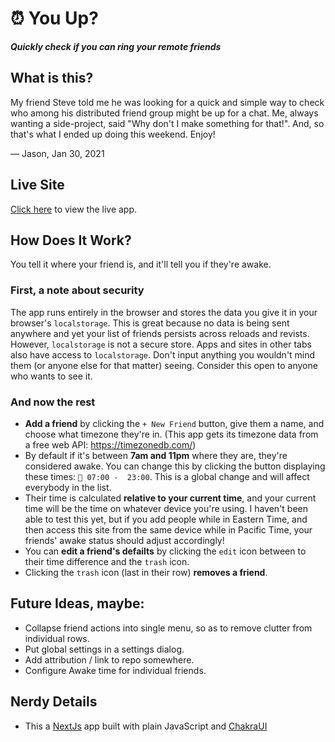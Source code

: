 # ⏰ You Up?
***Quickly check if you can ring your remote friends***

## What is this?
My friend Steve told me he was looking for a quick and simple way to check who among his distributed friend group might be up for a chat. Me, always wanting a side-project, said "Why don't I make something for that!". And, so that's what I ended up doing this weekend. Enjoy!

— Jason, Jan 30, 2021

## Live Site
[Click here](https://youup.vercel.app/) to view the live app.

## How Does It Work?
You tell it where your friend is, and it'll tell you if they're awake.

### First, a note about security

The app runs entirely in the browser and stores the data you give it in your browser's `localstorage`. This is great because no data is being sent anywhere and yet your list of friends persists across reloads and revists. However, `localstorage` is not a secure store. Apps and sites in other tabs also have access to `localstorage`. Don't input anything you wouldn't mind them (or anyone else for that matter) seeing. Consider this open to anyone who wants to see it.

### And now the rest

- **Add a friend** by clicking the `+ New Friend` button, give them a name, and choose what timezone they're in. (This app gets its timezone data from a free web API: https://timezonedb.com/)
- By default if it's between **7am and 11pm** where they are, they're considered awake. You can change this by clicking the button displaying these times: `👋 07:00 -  23:00`. This is a global change and will affect everybody in the list.
- Their time is calculated **relative to your current time**, and your current time will be the time on whatever device you're using. I haven't been able to test this yet, but if you add people while in Eastern Time, and then access this site from the same device while in Pacific Time, your friends' awake status should adjust accordingly!
- You can **edit a friend's defailts** by clicking the `edit` icon between to their time difference and the `trash` icon.
- Clicking the `trash` icon (last in their row) **removes a friend**.

## Future Ideas, maybe:
- Collapse friend actions into single menu, so as to remove clutter from individual rows.
- Put global settings in a settings dialog.
- Add attribution / link to repo somewhere.
- Configure Awake time for individual friends.

## Nerdy Details

- This a [NextJs](https://nextjs.org/) app built with plain JavaScript and [ChakraUI](https://chakra-ui.com/)